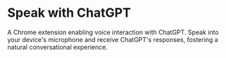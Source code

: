 # Speak with ChatGPT

A Chrome extension enabling voice interaction with ChatGPT. Speak into your device's microphone and receive ChatGPT's responses, fostering a natural conversational experience.